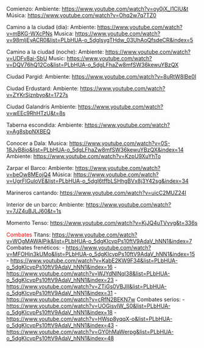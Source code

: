 Comienzo:
	Ambiente: https://www.youtube.com/watch?v=oy0jX_I1CIU&t
	Música: https://www.youtube.com/watch?v=Ohq2w7q7TZ0

Camino a la ciudad (dia):
	Ambiente: https://www.youtube.com/watch?v=mBKG-WXcPNs
	Musica: https://www.youtube.com/watch?v=98mljEyACR0&list=PLbHUA-o_5dgIsygTHdw_03UhAoQfsdeCR&index=5

Camino a la ciudad (noche):
	Ambiente: https://www.youtube.com/watch?v=UDFv8ai-SbU
	Music: https://www.youtube.com/watch?v=DQV76hQ12Co&list=PLbHUA-o_5dgLFhaZw8mfSW36kewuYBzQX

Ciudad Pargid:
	Ambiente: https://www.youtube.com/watch?v=8uRtW8lBe0I

Ciudad Erdustard:
	Ambiente: https://www.youtube.com/watch?v=ZYKrSjznbyo&t=1727s
	

Ciudad Galandris
	Ambiente: https://www.youtube.com/watch?v=wEEc9RhHTzU&t=8s

Taberna escondida:
	Ambiente: https://www.youtube.com/watch?v=Ag8sbpNXBEQ

Conocer a Dala:
	Musica: https://www.youtube.com/watch?v=0S-18JvB8io&list=PLbHUA-o_5dgLFhaZw8mfSW36kewuYBzQX&index=14
	Ambiente: https://www.youtube.com/watch?v=KzpU9XuYhTo

Zarpar el Barco:
	Ambiente: https://www.youtube.com/watch?v=beOw8MEojQ4
	Música: https://www.youtube.com/watch?v=UgrFlGuloVE&list=PLbHUA-o_5dgI6tffbLSHhgBVx8j3Y42sg&index=34

Marineros cantando:
	https://www.youtube.com/watch?v=uicC2MUZ24I

Interior de un barco: 
	Ambiente: https://www.youtube.com/watch?v=7JZ4uBJLJ60&t=1s

Momento Tenso:
	https://www.youtube.com/watch?v=KjJQ4uTVvvg&t=336s

<font color="#ff0000">Combates</font>
	Titans: https://www.youtube.com/watch?v=WOgMAWAlPik&list=PLbHUA-o_5dgKIcvpPs10ftV9AdaV_hNN1&index=7
		Combates frenéticos:
		- https://www.youtube.com/watch?v=MFOHjn3kUMo&list=PLbHUA-o_5dgKIcvpPs10ftV9AdaV_hNN1&index=15
		- https://www.youtube.com/watch?v=KabE2KW9F34&list=PLbHUA-o_5dgKIcvpPs10ftV9AdaV_hNN1&index=16
		- https://www.youtube.com/watch?v=WJYdNlNql38&list=PLbHUA-o_5dgKIcvpPs10ftV9AdaV_hNN1&index=23
		- https://www.youtube.com/watch?v=ZTiGs0VBJII&list=PLbHUA-o_5dgKIcvpPs10ftV9AdaV_hNN1&index=31
		- https://www.youtube.com/watch?v=cRfN2BEKN7w
		Combates serios:
		- https://www.youtube.com/watch?v=UOGisvIW_S0&list=PLbHUA-o_5dgKIcvpPs10ftV9AdaV_hNN1&index=18
		- https://www.youtube.com/watch?v=HWsp8yqqX-o&list=PLbHUA-o_5dgKIcvpPs10ftV9AdaV_hNN1&index=43
		- https://www.youtube.com/watch?v=GY0hMaWerpg&list=PLbHUA-o_5dgKIcvpPs10ftV9AdaV_hNN1&index=48


